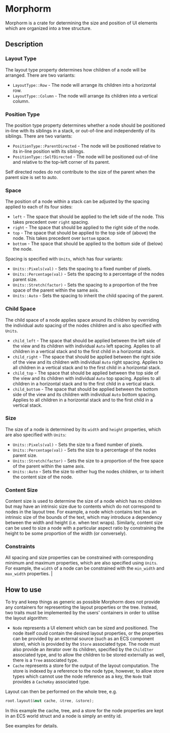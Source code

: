 # Morphorm

Morphorm is a crate for determining the size and position of UI elements which are organized into a tree structure.

## Description

### Layout Type
The layout type property determines how children of a node will be arranged. There are two variants:
- `LayoutType::Row` - The node will arrange its children into a horizontal row.
- `LayoutType::Column` - The node will arrange its children into a vertical column.

### Position Type
The position type property determines whether a node should be positioned in-line with its siblings in a stack, or out-of-line and independently of its siblings. There are two variants:
- `PositionType::ParentDirected` - The node will be positioned relative to its in-line position with its siblings.
- `PositionType::SelfDirected` - The node will be positioned out-of-line and relative to the top-left corner of its parent.

Self directed nodes do not contribute to the size of the parent when the parent size is set to auto.

### Space
The position of a node within a stack can be adjusted by the spacing applied to each of its four sides:
- `left` - The space that should be applied to the left side of the node. This takes precedent over `right` spacing.
- `right` - The space that should be applied to the right side of the node.
- `top` - The space that should be applied to the top side of (above) the node. This takes precedent over `bottom` space.
- `bottom` - The space that should be applied to the bottom side of (below) the node.

Spacing is specified with `Units`, which has four variants:
- `Units::Pixels(val)` - Sets the spacing to a fixed number of pixels.
- `Units::Percentage(val)` - Sets the spacing to a percentage of the nodes parent size.
- `Units::Stretch(factor)` - Sets the spacing to a proportion of the free space of the parent within the same axis.
- `Units::Auto` - Sets the spacing to inherit the child spacing of the parent.

### Child Space
The child space of a node applies space around its children by overriding the individual auto spacing of the nodes children and is also specified with `Units`.
- `child_left` - The space that should be applied between the left side of the view and its children with individual `Auto` left spacing. Applies to all children in a vertical stack and to the first child in a horizontal stack.
- `child_right` - The space that should be applied between the right side of the view and its children with individual `Auto` right spacing. Applies to all children in a vertical stack and to the first child in a horizontal stack.
- `child_top` - The space that should be applied between the top side of the view and its children with individual `Auto` top spacing. Applies to all children in a horizontal stack and to the first child in a vertical stack.
- `child_bottom` - The space that should be applied between the bottom side of the view and its children with individual `Auto` bottom spacing. Applies to all children in a horizontal stack and to the first child in a vertical stack.

### Size
The size of a node is determined by its `width` and `height` properties, which are also specified with `Units`:
- `Units::Pixels(val)` - Sets the size to a fixed number of pixels.
- `Units::Percentage(val)` - Sets the size to a percentage of the nodes parent size.
- `Units::Stretch(factor)` - Sets the size to a proportion of the free space of the parent within the same axis.
- `Units::Auto` - Sets the size to either hug the nodes children, or to inherit the content size of the node.

### Content Size
Content size is used to determine the size of a node which has no children but may have an intrinsic size due to contents which do not correspond to nodes in the layout tree. For example, a node which contains text has an intrinsic size of the bounds of the text, which may introduce a dependency between the width and height (i.e. when text wraps). Similarly, content size can be used to size a node with a particular aspect ratio by constraining the height to be some proportion of the width (or conversely).

### Constraints
All spacing and size properties can be constrained with corresponding minimum and maximum properties, which are also specified using `Units`. For example, the `width` of a node can be constrained with the `min_width` and `max_width` properties.                                                                          |

## How to use

To try and keep things as generic as possible Morphorm does not provide any containers for representing the layout properties or the tree.
Instead, two traits must be implemented by the users' containers in order to utilise the layout algorithm:

 - `Node` represents a UI element which can be sized and positioned. The node itself could contain the desired layout properties, or the properties can be provided by an external source (such as an ECS component store), which is provided by the `Store` associated type. The node must also provide an iterator over its children, specified by the `ChildIter` associated type, and to allow the children to be stored externally as well, there is a `Tree` associated type.
 - `Cache` represents a store for the output of the layout computation. The store is indexed by a reference to the node type, however, to allow store types which cannot use the node reference as a key, the `Node` trait provides a `CacheKey` associated type.
 
Layout can then be performed on the whole tree, e.g.
```rs
root.layout(&mut cache, &tree, &store);
```
In this example the cache, tree, and a store for the node properties are kept in an ECS world struct and a node is simply an entity id.

See examples for details.